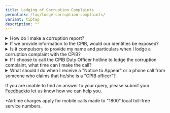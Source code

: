 ```yaml
---
title: Lodging of Corruption Complaints
permalink: /faq/lodge-corruption-complaints/
variant: tiptap
description: ""
---
```

<div data-type="detailGroup" class="isomer-accordion isomer-accordion-white">
<details class="isomer-details">
<summary>How do I make a corruption report?</summary>
<div data-type="detailsContent" class="isomer-details-content">
<p>The CPIB takes a serious view of any corrupt practices in Singapore and
will not hesitate to take action against any parties involved in corrupt
practices. We strongly encourage those with information about corruption
to use the following channels to reach us:
<br>
<br>a) Write to us at 2 Lengkok Bahru, Singapore 159047
<br>b) Call CPIB Duty Officer at 1800-376-0000*
<br>c) Lodge an <a href="https://www.cpib.gov.sg/e-services/e-complaint-for-corrupt-conduct/" rel="noopener noreferrer nofollow" target="_blank"><u>e-complaint</u></a> 
<br>d) Email us at: <a href="mailto:report@cpib.gov.sg" rel="noopener noreferrer nofollow" target="_blank"><u>report@cpib.gov.sg</u></a>
</p>
</div>
</details>
<details class="isomer-details">
<summary>If we provide information to the CPIB, would our identities be exposed?</summary>
<div data-type="detailsContent" class="isomer-details-content">
<p>Under the law, the complainant's identity will be kept confidential, even
in court proceedings except when the court finds that the complainant has
made a false statement in his corruption complaint.</p>
<p></p>
<p>PROTECTION OF INFORMERS (Section 36 of the Prevention of Corruption Act
1960):</p>
<p></p>
<p>1. Except as hereinafter provided, no complaints as to an offence under
this Act shall be admitted in evidence in any civil or criminal proceeding
whatsoever, and no witness shall be obliged or permitted to disclose the
name or address of any informer, or state any matter which might lead to
his discovery.</p>
<p>
<br>2. If any books, documents or papers which are in evidence or liable to
inspection in any civil or criminal proceeding whatsoever contain any entry
in which any informer is named or described or which might lead to his
discovery, the court before which the proceeding is had shall cause all
such passages to be concealed from view or to be obliterated so far as
is necessary to protect the informer from discovery, but no further.</p>
<p>
<br>3. If on a trial for any offence under this Act the court, after full
inquiry into the case, is of the opinion that the informer wilfully made
in his complaint a material statement which he knew or believed to be false
or did not believe to be true, or if in any other proceeding the court
is of the opinion that justice cannot be fully done between the parties
thereto without the discovery of the informer, the court may require the
production of the original complaint, if in writing, and permit inquiry
and require full disclosure concerning the informer.</p>
</div>
</details>
<details class="isomer-details">
<summary>Is it compulsory to provide my name and particulars when I lodge a corruption
complaint with the CPIB?</summary>
<div data-type="detailsContent" class="isomer-details-content">
<p>No. You may remain anonymous if you so wish. The CPIB looks into all corruption
complaints, including anonymous ones.</p>
</div>
</details>
<details class="isomer-details">
<summary>If I choose to call the CPIB Duty Officer hotline to lodge the corruption
complaint, what time can I make the call?</summary>
<div data-type="detailsContent" class="isomer-details-content">
<p>The CPIB Duty Officer hotline 1800-376-0000* is available during our operating
hours, Mondays - Thursdays: 8.30am to 6pm and Fridays: 8.30am to 5.30pm
(Closed on weekends and public holidays).</p>
</div>
</details>
<details class="isomer-details">
<summary>What should I do when I receive a "Notice to Appear" or a phone call from
someone who claims that he/she is a "CPIB officer"?</summary>
<div data-type="detailsContent" class="isomer-details-content">
<p>You can contact the CPIB Duty Officer hotline at 1800-376-0000* to verify
if the person is a CPIB officer.</p>
</div>
</details>
</div>
<p></p>
<p>If you are unable to find an answer to your query, please submit your
<a href="mailto:info@cpib.gov.sg" rel="noopener noreferrer nofollow" target="_blank">Feedback</a>to let us know how we can help you.</p>
<p>*Airtime charges apply for mobile calls made to "1800" local toll-free
service numbers.</p>